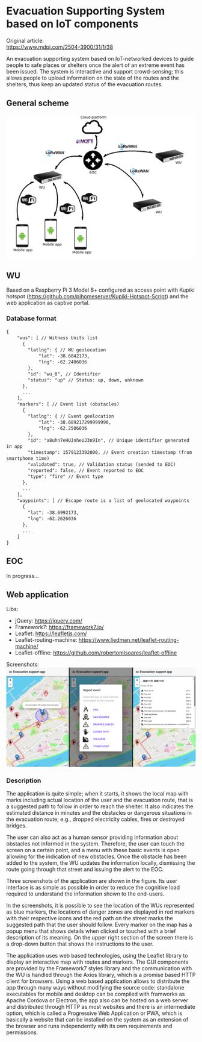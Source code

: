 # Evacuation Supporting System based on IoT components

Original article:  
https://www.mdpi.com/2504-3900/31/1/38

An evacuation supporting system based on IoT-networked devices to guide people to safe places or shelters once the alert of an extreme event has been issued. The system is interactive and support crowd-sensing; this allows people to upload information on the state of the routes and the shelters, thus keep an updated status of the evacuation routes.

## General scheme

![Scheme](img/scheme.png "Scheme") 

## WU

Based on a Raspberry Pi 3 Model B+ configured as access point with Kupiki hotspot (https://github.com/pihomeserver/Kupiki-Hotspot-Script) and the web application as captive portal.

### Database format
```jsonc
{
    "wus": [ // Witness Units list
      {
        "latlng": { // WU geolocation
            "lat": -38.6842173,
            "lng": -62.2406036
        },
        "id": "wu_0", // Identifier
        "status": "up" // Status: up, down, unknown
      }, 
      ...
    ],
    "markers": [ // Event list (obstacles)
      {
        "latlng": { // Event geolocation
            "lat": -38.689217299999996,
            "lng": -62.2506036
        },
        "id": "a8uhn7eHUJnheUJ3n9In", // Unique identifier generated in app
        "timestamp": 1579123392000, // Event creation timestamp (from smartphone time)
        "validated": true, // Validation status (sended to EOC)
        "reported": false, // Event reported to EOC
        "type": "fire" // Event type
      }, 
      ...
    ],
    "waypoints": [ // Escape route is a list of geolocated waypoints
      {
        "lat": -38.6992173,
        "lng": -62.2626036
      }, 
      ...
    ]
}
```

## EOC

In progress...

## Web application

Libs:
  - jQuery: https://jquery.com/
  - Framework7: https://framework7.io/
  - Leaflet: https://leafletjs.com/
  - Leaflet-routing-machine: https://www.liedman.net/leaflet-routing-machine/
  - Leaflet-offline: https://github.com/robertomlsoares/leaflet-offline

Screenshots:
![Screenshot](img/app_screenshot.png "Screenshot") 

### Description
 
The application is quite simple; when it starts, it shows the local map with marks including actual location of the user and the evacuation route, that is a suggested path to follow in order to reach the shelter. It also indicates the estimated distance in minutes and the obstacles or dangerous situations in the evacuation route; e.g., dropped electricity cables, fires or destroyed bridges. 

The user can also act as a human sensor providing information about obstacles not informed in the system. Therefore, the user can touch the screen on a certain point, and a menu with these basic events is open allowing for the indication of new obstacles. Once the obstacle has been added to the system, the WU updates the information locally, dismissing the route going through that street and issuing the alert to the EOC.

Three screenshots of the application are shown in the figure. Its user interface is as simple as possible in order to reduce the cognitive load required to understand the information shown to the end-users. 

In the screenshots, it is possible to see the location of the WUs represented as blue markers, the locations of danger zones are displayed in red markers with their respective icons and the red path on the street marks the suggested path that the user should follow. Every marker on the map has a popup menu that shows details when clicked or touched with a brief description of its meaning. On the upper right section of the screen there is a drop-down button that shows the instructions to the user.

The application uses web based technologies, using the Leaflet library to display an interactive map with routes and markers. The GUI components are provided by the Framework7 styles library and the communication with the WU is handled through the Axios library, which is a promise based HTTP client for browsers. Using a web based application allows to distribute the app through many ways without modifying the source code: standalone executables for mobile and desktop can be compiled with framworks as Apache Cordova or Electron, the app also can be hosted on a web server and distributed through HTTP as most websites and there is an intermediate option, which is called a Progressive Web Application or PWA, which is basically a website that can be installed on the system as an extension of the browser and runs independently with its own requirements and permissions. 



